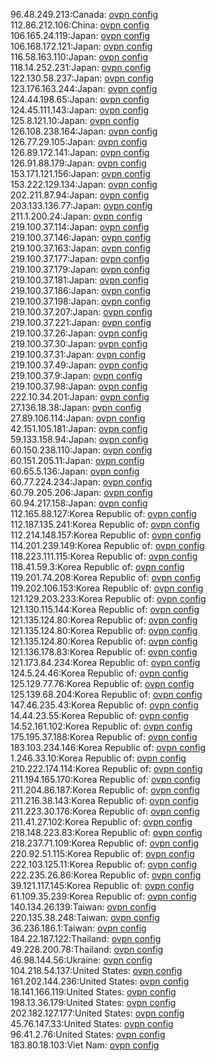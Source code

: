 96.48.249.213:Canada: [ovpn config](vpn/96_48_249_213.ovpn)  
112.86.212.106:China: [ovpn config](vpn/112_86_212_106.ovpn)  
106.165.24.119:Japan: [ovpn config](vpn/106_165_24_119.ovpn)  
106.168.172.121:Japan: [ovpn config](vpn/106_168_172_121.ovpn)  
116.58.163.110:Japan: [ovpn config](vpn/116_58_163_110.ovpn)  
118.14.252.231:Japan: [ovpn config](vpn/118_14_252_231.ovpn)  
122.130.58.237:Japan: [ovpn config](vpn/122_130_58_237.ovpn)  
123.176.163.244:Japan: [ovpn config](vpn/123_176_163_244.ovpn)  
124.44.198.65:Japan: [ovpn config](vpn/124_44_198_65.ovpn)  
124.45.111.143:Japan: [ovpn config](vpn/124_45_111_143.ovpn)  
125.8.121.10:Japan: [ovpn config](vpn/125_8_121_10.ovpn)  
126.108.238.164:Japan: [ovpn config](vpn/126_108_238_164.ovpn)  
126.77.29.105:Japan: [ovpn config](vpn/126_77_29_105.ovpn)  
126.89.172.141:Japan: [ovpn config](vpn/126_89_172_141.ovpn)  
126.91.88.179:Japan: [ovpn config](vpn/126_91_88_179.ovpn)  
153.171.121.156:Japan: [ovpn config](vpn/153_171_121_156.ovpn)  
153.222.129.134:Japan: [ovpn config](vpn/153_222_129_134.ovpn)  
202.211.87.94:Japan: [ovpn config](vpn/202_211_87_94.ovpn)  
203.133.136.77:Japan: [ovpn config](vpn/203_133_136_77.ovpn)  
211.1.200.24:Japan: [ovpn config](vpn/211_1_200_24.ovpn)  
219.100.37.114:Japan: [ovpn config](vpn/219_100_37_114.ovpn)  
219.100.37.146:Japan: [ovpn config](vpn/219_100_37_146.ovpn)  
219.100.37.163:Japan: [ovpn config](vpn/219_100_37_163.ovpn)  
219.100.37.177:Japan: [ovpn config](vpn/219_100_37_177.ovpn)  
219.100.37.179:Japan: [ovpn config](vpn/219_100_37_179.ovpn)  
219.100.37.181:Japan: [ovpn config](vpn/219_100_37_181.ovpn)  
219.100.37.186:Japan: [ovpn config](vpn/219_100_37_186.ovpn)  
219.100.37.198:Japan: [ovpn config](vpn/219_100_37_198.ovpn)  
219.100.37.207:Japan: [ovpn config](vpn/219_100_37_207.ovpn)  
219.100.37.221:Japan: [ovpn config](vpn/219_100_37_221.ovpn)  
219.100.37.26:Japan: [ovpn config](vpn/219_100_37_26.ovpn)  
219.100.37.30:Japan: [ovpn config](vpn/219_100_37_30.ovpn)  
219.100.37.31:Japan: [ovpn config](vpn/219_100_37_31.ovpn)  
219.100.37.49:Japan: [ovpn config](vpn/219_100_37_49.ovpn)  
219.100.37.9:Japan: [ovpn config](vpn/219_100_37_9.ovpn)  
219.100.37.98:Japan: [ovpn config](vpn/219_100_37_98.ovpn)  
222.10.34.201:Japan: [ovpn config](vpn/222_10_34_201.ovpn)  
27.136.18.38:Japan: [ovpn config](vpn/27_136_18_38.ovpn)  
27.89.106.114:Japan: [ovpn config](vpn/27_89_106_114.ovpn)  
42.151.105.181:Japan: [ovpn config](vpn/42_151_105_181.ovpn)  
59.133.158.94:Japan: [ovpn config](vpn/59_133_158_94.ovpn)  
60.150.238.110:Japan: [ovpn config](vpn/60_150_238_110.ovpn)  
60.151.205.11:Japan: [ovpn config](vpn/60_151_205_11.ovpn)  
60.65.5.136:Japan: [ovpn config](vpn/60_65_5_136.ovpn)  
60.77.224.234:Japan: [ovpn config](vpn/60_77_224_234.ovpn)  
60.79.205.206:Japan: [ovpn config](vpn/60_79_205_206.ovpn)  
60.94.217.158:Japan: [ovpn config](vpn/60_94_217_158.ovpn)  
112.165.88.127:Korea Republic of: [ovpn config](vpn/112_165_88_127.ovpn)  
112.187.135.241:Korea Republic of: [ovpn config](vpn/112_187_135_241.ovpn)  
112.214.148.157:Korea Republic of: [ovpn config](vpn/112_214_148_157.ovpn)  
114.201.239.149:Korea Republic of: [ovpn config](vpn/114_201_239_149.ovpn)  
118.223.111.115:Korea Republic of: [ovpn config](vpn/118_223_111_115.ovpn)  
118.41.59.3:Korea Republic of: [ovpn config](vpn/118_41_59_3.ovpn)  
119.201.74.208:Korea Republic of: [ovpn config](vpn/119_201_74_208.ovpn)  
119.202.106.153:Korea Republic of: [ovpn config](vpn/119_202_106_153.ovpn)  
121.129.203.233:Korea Republic of: [ovpn config](vpn/121_129_203_233.ovpn)  
121.130.115.144:Korea Republic of: [ovpn config](vpn/121_130_115_144.ovpn)  
121.135.124.80:Korea Republic of: [ovpn config](vpn/121_135_124_80.ovpn)  
121.135.124.80:Korea Republic of: [ovpn config](vpn/121_135_124_80.ovpn)  
121.135.124.80:Korea Republic of: [ovpn config](vpn/121_135_124_80.ovpn)  
121.136.178.83:Korea Republic of: [ovpn config](vpn/121_136_178_83.ovpn)  
121.173.84.234:Korea Republic of: [ovpn config](vpn/121_173_84_234.ovpn)  
124.5.24.46:Korea Republic of: [ovpn config](vpn/124_5_24_46.ovpn)  
125.129.77.76:Korea Republic of: [ovpn config](vpn/125_129_77_76.ovpn)  
125.139.68.204:Korea Republic of: [ovpn config](vpn/125_139_68_204.ovpn)  
147.46.235.43:Korea Republic of: [ovpn config](vpn/147_46_235_43.ovpn)  
14.44.23.55:Korea Republic of: [ovpn config](vpn/14_44_23_55.ovpn)  
14.52.161.102:Korea Republic of: [ovpn config](vpn/14_52_161_102.ovpn)  
175.195.37.188:Korea Republic of: [ovpn config](vpn/175_195_37_188.ovpn)  
183.103.234.146:Korea Republic of: [ovpn config](vpn/183_103_234_146.ovpn)  
1.246.33.10:Korea Republic of: [ovpn config](vpn/1_246_33_10.ovpn)  
210.222.174.114:Korea Republic of: [ovpn config](vpn/210_222_174_114.ovpn)  
211.194.165.170:Korea Republic of: [ovpn config](vpn/211_194_165_170.ovpn)  
211.204.86.187:Korea Republic of: [ovpn config](vpn/211_204_86_187.ovpn)  
211.216.38.143:Korea Republic of: [ovpn config](vpn/211_216_38_143.ovpn)  
211.223.30.176:Korea Republic of: [ovpn config](vpn/211_223_30_176.ovpn)  
211.41.27.102:Korea Republic of: [ovpn config](vpn/211_41_27_102.ovpn)  
218.148.223.83:Korea Republic of: [ovpn config](vpn/218_148_223_83.ovpn)  
218.237.71.109:Korea Republic of: [ovpn config](vpn/218_237_71_109.ovpn)  
220.92.51.115:Korea Republic of: [ovpn config](vpn/220_92_51_115.ovpn)  
222.103.125.11:Korea Republic of: [ovpn config](vpn/222_103_125_11.ovpn)  
222.235.26.86:Korea Republic of: [ovpn config](vpn/222_235_26_86.ovpn)  
39.121.117.145:Korea Republic of: [ovpn config](vpn/39_121_117_145.ovpn)  
61.109.35.239:Korea Republic of: [ovpn config](vpn/61_109_35_239.ovpn)  
140.134.26.139:Taiwan: [ovpn config](vpn/140_134_26_139.ovpn)  
220.135.38.248:Taiwan: [ovpn config](vpn/220_135_38_248.ovpn)  
36.236.186.1:Taiwan: [ovpn config](vpn/36_236_186_1.ovpn)  
184.22.187.122:Thailand: [ovpn config](vpn/184_22_187_122.ovpn)  
49.228.200.78:Thailand: [ovpn config](vpn/49_228_200_78.ovpn)  
46.98.144.56:Ukraine: [ovpn config](vpn/46_98_144_56.ovpn)  
104.218.54.137:United States: [ovpn config](vpn/104_218_54_137.ovpn)  
161.202.144.236:United States: [ovpn config](vpn/161_202_144_236.ovpn)  
18.141.166.119:United States: [ovpn config](vpn/18_141_166_119.ovpn)  
198.13.36.179:United States: [ovpn config](vpn/198_13_36_179.ovpn)  
202.182.127.177:United States: [ovpn config](vpn/202_182_127_177.ovpn)  
45.76.147.33:United States: [ovpn config](vpn/45_76_147_33.ovpn)  
96.41.2.76:United States: [ovpn config](vpn/96_41_2_76.ovpn)  
183.80.18.103:Viet Nam: [ovpn config](vpn/183_80_18_103.ovpn)  
